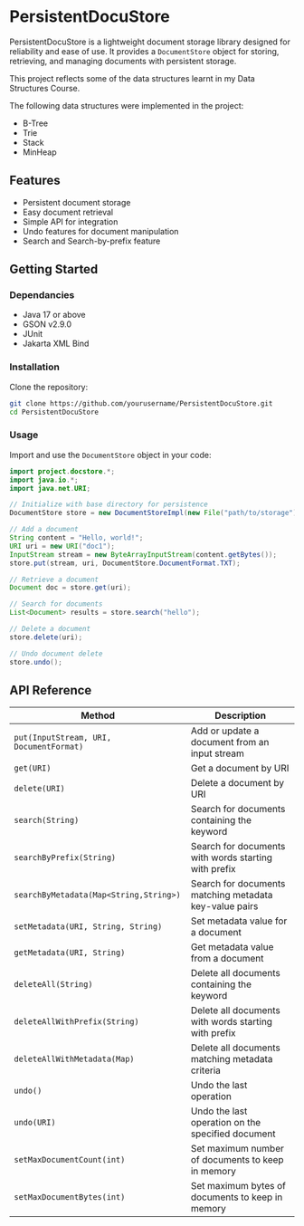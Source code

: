 # PersistentDocuStore

PersistentDocuStore is a lightweight document storage library designed for reliability and ease of use. It provides a `DocumentStore` object for storing, retrieving, and managing documents with persistent storage.

This project reflects some of the data structures learnt in my Data Structures Course.

The following data structures were implemented in the project:
- B-Tree
- Trie
- Stack
- MinHeap


## Features

- Persistent document storage
- Easy document retrieval
- Simple API for integration
- Undo features for document manipulation
- Search and Search-by-prefix feature


## Getting Started

### Dependancies

- Java 17 or above
- GSON v2.9.0
- JUnit
- Jakarta XML Bind

### Installation

Clone the repository:

```bash
git clone https://github.com/yourusername/PersistentDocuStore.git
cd PersistentDocuStore
```

### Usage

Import and use the `DocumentStore` object in your code:

```java
import project.docstore.*;
import java.io.*;
import java.net.URI;

// Initialize with base directory for persistence
DocumentStore store = new DocumentStoreImpl(new File("path/to/storage"));

// Add a document
String content = "Hello, world!";
URI uri = new URI("doc1");
InputStream stream = new ByteArrayInputStream(content.getBytes());
store.put(stream, uri, DocumentStore.DocumentFormat.TXT);

// Retrieve a document
Document doc = store.get(uri);

// Search for documents
List<Document> results = store.search("hello");

// Delete a document
store.delete(uri);

// Undo document delete
store.undo();
```

## API Reference

| Method                                    | Description                                                |
|-----------------------------------------|----------------------------------------------------------|
| `put(InputStream, URI, DocumentFormat)`  | Add or update a document from an input stream             |
| `get(URI)`                              | Get a document by URI                                     |
| `delete(URI)`                           | Delete a document by URI                                  |
| `search(String)`                        | Search for documents containing the keyword               |
| `searchByPrefix(String)`                | Search for documents with words starting with prefix      |
| `searchByMetadata(Map<String,String>)`  | Search for documents matching metadata key-value pairs    |
| `setMetadata(URI, String, String)`      | Set metadata value for a document                        |
| `getMetadata(URI, String)`              | Get metadata value from a document                        |
| `deleteAll(String)`                     | Delete all documents containing the keyword               |
| `deleteAllWithPrefix(String)`           | Delete all documents with words starting with prefix      |
| `deleteAllWithMetadata(Map)`            | Delete all documents matching metadata criteria           |
| `undo()`                                | Undo the last operation                                   |
| `undo(URI)`                             | Undo the last operation on the specified document         |
| `setMaxDocumentCount(int)`              | Set maximum number of documents to keep in memory         |
| `setMaxDocumentBytes(int)`              | Set maximum bytes of documents to keep in memory          |
